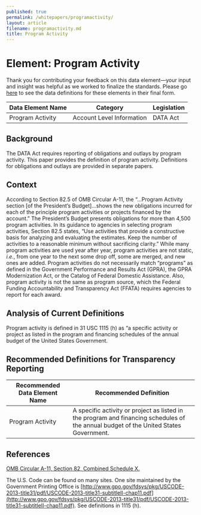 ```yaml
---
published: true
permalink: /whitepapers/programactivity/
layout: article
filename: programactivity.md
title: Program Activity
---
```


# Element: Program Activity

Thank you for contributing your feedback on this data element—your input and insight was helpful as we worked to finalize the standards. Please go [here](https://max.gov/maxportal/assets/public/offm/DataStandardsFinal.htm "Federal Spending Transparency Standards") to see the data definitions for these elements in their final form.

<table class='table-bordered'>
  <thead>
    <tr>
      <th scope ="col">Data Element Name</th>
      <th scope ="col">Category</th>
      <th scope="col">Legislation</th>
    </tr>
  </thead>
  <tr>
    <td>Program Activity</td>
    <td>Account Level Information</td>
    <td>DATA Act</td>
  </tr>
</table>

## Background

The DATA Act requires reporting of obligations and outlays by program activity.  This paper provides the definition of program activity.  Definitions for obligations and outlays are provided in separate papers.

## Context

According to Section 82.5 of OMB Circular A-11, the “…Program Activity section [of the President’s Budget]…shows the new obligations incurred for each of the principle program activities or projects financed by the account.”  The President’s Budget presents obligations for more than 4,500 program activities.  In its guidance to agencies in selecting program activities, Section 82.5 states, “Use activities that provide a constructive basis for analyzing and evaluating the estimates. Keep the number of activities to a reasonable minimum without sacrificing clarity.”  While many program activities are used year after year, program activities are not static, *i.e.*, from one year to the next some drop off, some are merged, and new ones are added.
Program activities do not necessarily match “programs” as defined in the Government Performance and Results Act (GPRA), the GPRA Modernization Act, or the Catalog of Federal Domestic Assistance.  Also, program activity is not the same as program source, which the Federal Funding Accountability and Transparency Act (FFATA) requires agencies to report for each award.

## Analysis of Current Definitions

Program activity is defined in 31 USC 1115 (h) as “a specific activity or project as listed in the program and financing schedules of the annual budget of the United States Government.

## Recommended Definitions for Transparency Reporting

<table class='table-bordered'>
  <thead>
    <tr>
      <th scope="col">Recommended Data Element Name</th>
      <th scope="col">Recommended Definition</th>
    </tr>
  </thead>
  <tr>
    <td>Program Activity</td>
    <td>A specific activity or project as listed in the program and financing schedules of the annual budget of the United States Government.</td>
  </tr>
</table>

## References

[OMB Circular A-11, Section 82, Combined Schedule X.](https://www.whitehouse.gov/sites/default/files/omb/assets/a11_current_year/s82.pdf)

The U.S. Code can be found on many sites.  One site maintained by the Government Printing Office is [http://www.gpo.gov/fdsys/pkg/USCODE-2013-title31/pdf/USCODE-2013-title31-subtitleII-chap11.pdf](http://www.gpo.gov/fdsys/pkg/USCODE-2013-title31/pdf/USCODE-2013-title31-subtitleII-chap11.pdf).  See definitions in 1115 (h).
